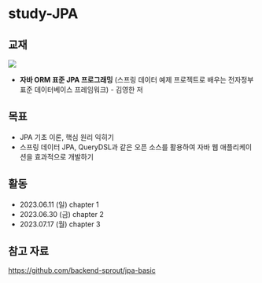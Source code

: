 # study-JPA

## 교재
![](http://image.yes24.com/goods/19040233/300x0)
- **자바 ORM 표준 JPA 프로그래밍** (스프링 데이터 예제 프로젝트로 배우는 전자정부 표준 데이터베이스 프레임워크) - 김영한 저

## 목표
- JPA 기초 이론, 핵심 원리 익히기
- 스프링 데이터 JPA, QueryDSL과 같은 오픈 소스를 활용하여 자바 웹 애플리케이션을 효과적으로 개발하기

## 활동
- 2023.06.11 (일) chapter 1
- 2023.06.30 (금) chapter 2
- 2023.07.17 (월) chapter 3

## 참고 자료
https://github.com/backend-sprout/jpa-basic

